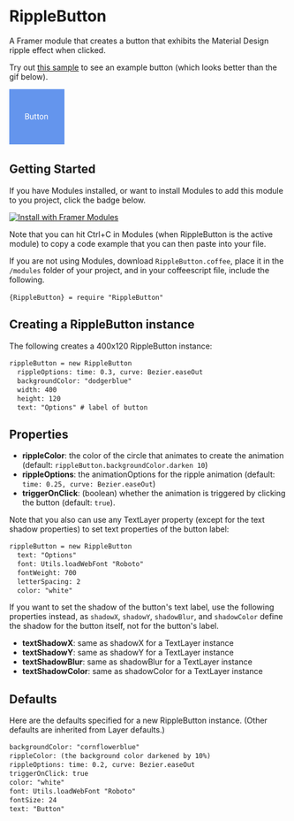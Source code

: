 # RippleButton

A Framer module that creates a button that exhibits the Material Design ripple effect when clicked.

Try out [this sample](https://framer.cloud/DHZTZ) to see an example button (which looks better than the gif below).

<img src="/readme_images/rippleButtonLarge.gif" width="100">

## Getting Started
If you have Modules installed, or want to install Modules to add this module to you project, click the badge below.

<a href='https://open.framermodules.com/RippleButton'>
    <img alt='Install with Framer Modules'
    src='https://www.framermodules.com/assets/badge@2x.png' width='160' height='40' />
</a>


Note that you can hit Ctrl+C in Modules (when RippleButton is the active module) to copy a code example that you can then paste into your file. 

If you are not using Modules, download `RippleButton.coffee`, place it in the `/modules` folder of your project, and in your coffeescript file, include the following.

`{RippleButton} = require "RippleButton"`
## Creating a RippleButton instance
The following creates a 400x120 RippleButton instance:
```
rippleButton = new RippleButton
  rippleOptions: time: 0.3, curve: Bezier.easeOut
  backgroundColor: "dodgerblue"
  width: 400
  height: 120
  text: "Options" # label of button
```
## Properties
* **rippleColor**: the color of the circle that animates to create the animation (default: `rippleButton.backgroundColor.darken 10`)
* **rippleOptions**: the animationOptions for the ripple animation (default: `time: 0.25, curve: Bezier.easeOut`)
* **triggerOnClick**: (boolean) whether the animation is triggered by clicking the button (default: `true`). 

Note that you also can use any TextLayer property (except for the text shadow properties) to set text properties of the button label: 
```
rippleButton = new RippleButton
  text: "Options"
  font: Utils.loadWebFont "Roboto"
  fontWeight: 700
  letterSpacing: 2
  color: "white"
```
If you want to set the shadow of the button's text label, use the following properties instead, as `shadowX`, `shadowY`, `shadowBlur`, and `shadowColor` define the shadow for the button itself, not for the button's label.

* **textShadowX**: same as shadowX for a TextLayer instance
* **textShadowY**: same as shadowY for a TextLayer instance
* **textShadowBlur**: same as shadowBlur for a TextLayer instance
* **textShadowColor**: same as shadowColor for a TextLayer instance

## Defaults
Here are the defaults specified for a new RippleButton instance. (Other defaults are inherited from Layer defaults.)
```
backgroundColor: "cornflowerblue"
rippleColor: (the background color darkened by 10%)
rippleOptions: time: 0.2, curve: Bezier.easeOut
triggerOnClick: true
color: "white"
font: Utils.loadWebFont "Roboto"
fontSize: 24
text: "Button"
```
